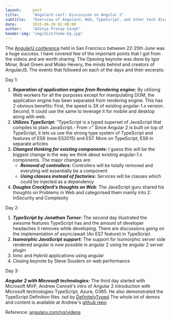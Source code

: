 ```yaml
---
layout:     post
title:      "AngularU conf: Discussion on Angular 2"
subtitle:   "Overview of AngularU, Web, TypeScript, and other tech discussed and points to note at the AngularU conference"
date:       2015-06-29 01:00:00
author:     "Aditya Pratap Singh"
header-img: "img/dist/home-bg.jpg"
---
```


<p>The <a href="https://angularu.com/ng/">AngularU conference</a> held in San Francisco between 22-25th June was a huge success. I have covered few of the important points that I got from the videos and are worth sharing. The Opening keynote was done by Igor Minar, Brad Green and Misko Hevery, the minds behind and creators of AngularJS. The events that followed on each of the days and their excerpts: </p>

<section>
Day 1: 
<ol>
	<li>
		<b><i>Separation of application engine from Rendering engine:</i></b> By utilising Web workers for all the purposes except for manipulating DOM, the application engine has been separated from rendering engine. This has 2 obvious benefits: First, the speed is 3X of existing angular-1.x version. Second, It could use the same to leverage it for mobile and desktop along with web. 
	</li>
	<li>
		<b><i>Utilizes TypeScript:</i></b> <q>TypeScript is a typed superset of JavaScript that compiles to plain JavaScript.- From <a href="http://www.typescriptlang.org/"></a>></q> Since Angular 2 is built on top of TypeScript, it lets us use the strong type system of TypeScript and features of ES6 (now ES2015) and ES7. More on TypeScript, ES6 in separate articles</li>
	<li>
		<b><i>Changed thinking for existing components:</i></b> I guess this will be the biggest change in the way we think about existing angular-1.x components. The major changes are:
			<ul>
				<li>
					<b><i>Removal of controllers:</i></b> Controllers will be totally removed and everyting will essentially be a component
				</li>
				<li>
					<b><i>Using classes instead of factories:</i></b> Services will be classes which could be injected as a dependency
				</li>
			</ul>
	</li>
	<li><b><i>Douglas Crockford's thoughts on Web</i></b>: The JavaScript guru shared his thoughts on Problems in Web and categorised them mainly into 2: InSecurity and Complexity
	</li>
</ol>
</section>

<section>
Day 2:
<ol>
	<li>
		<b><i>TypeScript by Jonathan Turner: </i></b> The second day illustrated the awsome features TypeScript has and the amount of developer headaches it removes while developing. There are discussions going on the implementation of async/await (An ES7 feature) in TypeScript.
	</li>
	<li>
		<b><i>Isomorphic JavaScript support:</i></b> The support for Isomorphic server side rendered angular is now possible in angular 2 using he angular 2 server plugin
	</li>
	<li>Ionic and Hybrid applications using angular</li>
	<li>Closing keynote by Steve Souders on web performance</li>
</ol>
</section>

<section>
Day 3:

<p>
	<b><i>Angular 2 with Microsoft technologies:</i></b> The third day started with Microsoft MVP, Andrew Connell's intro of Angular 2 introduction with Microsoft technologies TypeScript, Azure, O365. He also demonstrated the TypeScript Definition files .tsd by <a href="https://github.com/DefinitelyTyped/tsd">DefinitelyTyped</a>  The whole lot of demos and content is available at Andrew's <a href="https://github.com/andrewconnell/pres-enterprise-ng-mstech">github repo</a> 
</p>
</section>

<p>Reference: <a href="https://angularu.com/ng/videos">angularu.com/ng/videos</a></p>